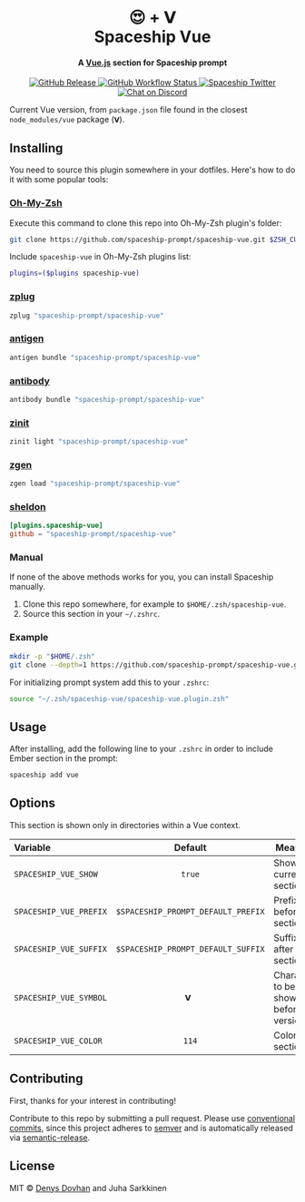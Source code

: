 <h1 align="center">
  😍 + 𝗩
  <br>Spaceship Vue<br>
</h1>

<h4 align="center">
  A <a href="https://vuejs.org" target="_blank">Vue.js</a> section for Spaceship prompt
</h4>

<p align="center">
  <a href="https://github.com/spaceship-prompt/spaceship-section/releases">
    <img src="https://img.shields.io/github/v/release/spaceship-prompt/spaceship-section.svg?style=flat-square"
      alt="GitHub Release" />
  </a>

  <a href="https://github.com/spaceship-prompt/spaceship-section/actions">
    <img src="https://img.shields.io/github/actions/workflow/status/spaceship-prompt/spaceship-gradle/ci.yaml?style=flat-square"
      alt="GitHub Workflow Status" />
  </a>

  <a href="https://twitter.com/SpaceshipPrompt">
    <img src="https://img.shields.io/badge/twitter-%40SpaceshipPrompt-00ACEE.svg?style=flat-square"
      alt="Spaceship Twitter" />
  </a>

  <a href="https://discord.gg/NTQWz8Dyt9">
    <img
      src="https://img.shields.io/discord/859409950999707668?label=discord&logoColor=white&style=flat-square"
      alt="Chat on Discord"
    />
  </a>
</p>

Current Vue version, from `package.json` file found in the closest `node_modules/vue` package (`𝗩`).

## Installing

You need to source this plugin somewhere in your dotfiles. Here's how to do it with some popular tools:

### [Oh-My-Zsh]

Execute this command to clone this repo into Oh-My-Zsh plugin's folder:

```zsh
git clone https://github.com/spaceship-prompt/spaceship-vue.git $ZSH_CUSTOM/plugins/spaceship-vue
```

Include `spaceship-vue` in Oh-My-Zsh plugins list:

```zsh
plugins=($plugins spaceship-vue)
```

### [zplug]

```zsh
zplug "spaceship-prompt/spaceship-vue"
```

### [antigen]

```zsh
antigen bundle "spaceship-prompt/spaceship-vue"
```

### [antibody]

```zsh
antibody bundle "spaceship-prompt/spaceship-vue"
```

### [zinit]

```zsh
zinit light "spaceship-prompt/spaceship-vue"
```

### [zgen]

```zsh
zgen load "spaceship-prompt/spaceship-vue"
```

### [sheldon]

```toml
[plugins.spaceship-vue]
github = "spaceship-prompt/spaceship-vue"
```

### Manual

If none of the above methods works for you, you can install Spaceship manually.

1. Clone this repo somewhere, for example to `$HOME/.zsh/spaceship-vue`.
2. Source this section in your `~/.zshrc`.

### Example

```zsh
mkdir -p "$HOME/.zsh"
git clone --depth=1 https://github.com/spaceship-prompt/spaceship-vue.git "$HOME/.zsh/spaceship-vue"
```

For initializing prompt system add this to your `.zshrc`:

```zsh title=".zshrc"
source "~/.zsh/spaceship-vue/spaceship-vue.plugin.zsh"
```

## Usage

After installing, add the following line to your `.zshrc` in order to include Ember section in the prompt:

```zsh
spaceship add vue
```

## Options

This section is shown only in directories within a Vue context.

| Variable                   |              Default               | Meaning                              |
| :------------------------- | :--------------------------------: | ------------------------------------ |
| `SPACESHIP_VUE_SHOW`       |               `true`               | Show current section                 |
| `SPACESHIP_VUE_PREFIX`     | `$SPACESHIP_PROMPT_DEFAULT_PREFIX` | Prefix before section                |
| `SPACESHIP_VUE_SUFFIX`     | `$SPACESHIP_PROMPT_DEFAULT_SUFFIX` | Suffix after section                 |
| `SPACESHIP_VUE_SYMBOL`     |               `𝗩 `                 | Character to be shown before version |
| `SPACESHIP_VUE_COLOR`      |               `114`                | Color of section                     |

## Contributing

First, thanks for your interest in contributing!

Contribute to this repo by submitting a pull request. Please use [conventional commits](https://www.conventionalcommits.org/), since this project adheres to [semver](https://semver.org/) and is automatically released via [semantic-release](https://github.com/semantic-release/semantic-release).

## License

MIT © [Denys Dovhan](http://densydovhan.com) and Juha Sarkkinen

<!-- References -->

[Oh-My-Zsh]: https://ohmyz.sh/
[zplug]: https://github.com/zplug/zplug
[antigen]: https://antigen.sharats.me/
[antibody]: https://getantibody.github.io/
[zinit]: https://github.com/zdharma/zinit
[zgen]: https://github.com/tarjoilija/zgen
[sheldon]: https://sheldon.cli.rs/
